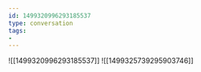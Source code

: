 ```yaml
---
id: 1499320996293185537
type: conversation
tags:
- 
---
```

![[1499320996293185537]]
![[1499325739295903746]]

